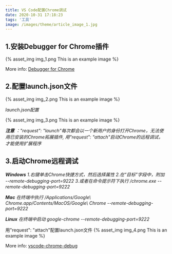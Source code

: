 ```yaml
---
title: VS Code配置Chrome调试
date: 2020-10-31 17:18:23
tags: '工具'
image: /images/theme/article_image_1.jpg
---
```

## 1.安装Debugger for Chrome插件

{% asset_img img_1.png This is an example image %}

More info: [Debugger for Chrome](https://marketplace.visualstudio.com/items?itemName=msjsdiag.debugger-for-chrome)

## 2.配置launch.json文件

{% asset_img img_2.png This is an example image %}

*launch.json配置*

{% asset_img img_3.png This is an example image %}

***注意*** *："request": "launch"每次都会以一个新用户的身份打开Chrome，无法使用已安装的Chrome拓展插件, 用"request": "attach"启动Chrome的远程调试，才能使用扩展程序*

## 3.启动Chrome远程调试
***Windows***
*1.右键单击Chrome快捷方式，然后选择属性*
*2.在“目标”字段中，附加 --remote-debugging-port=9222*
*3.或者在命令提示符下执行 /chrome.exe --remote-debugging-port=9222*

***Mac***
*在终端中执行 /Applications/Google\ Chrome.app/Contents/MacOS/Google\ Chrome --remote-debugging-port=9222*


***Linux***
*在终端中启动 google-chrome --remote-debugging-port=9222*

用"request": "attach"配置launch.json文件
{% asset_img img_4.png This is an example image %}

More info: [vscode-chrome-debug](https://github.com/Microsoft/vscode-chrome-debug/)